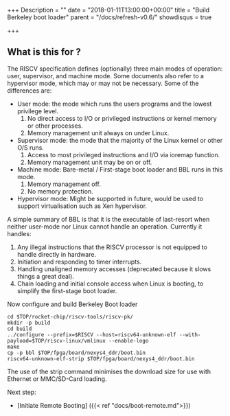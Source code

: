 +++
Description = ""
date = "2018-01-11T13:00:00+00:00"
title = "Build Berkeley boot loader"
parent = "/docs/refresh-v0.6/"
showdisqus = true

+++

## What is this for ?

The RISCV specification defines (optionally) three main modes of operation: user, supervisor, and machine mode. Some documents also refer to a hypervisor mode, which may or may not be necessary. Some of the differences are:

* User mode: the mode which runs the users programs and the lowest privilege level.
  1. No direct access to I/O or privileged instructions or kernel memory or other processes.
  2. Memory management unit always on under Linux.
* Supervisor mode: the mode that the majority of the Linux kernel or other O/S runs.
  1. Access to most privileged instructions and I/O via ioremap function.
  2. Memory management unit may be on or off.
* Machine mode: Bare-metal / First-stage boot loader and BBL runs in this mode.
  1. Memory management off.
  2. No memory protection. 
* Hypervisor mode: Might be supported in future, would be used to support virtualisation such as Xen hypervisor.

A simple summary of BBL is that it is the executable of last-resort when neither user-mode nor Linux cannot handle an operation. Currently it handles:

  1. Any illegal instructions that the RISCV processor is not equipped to handle directly in hardware.
  2. Initiation and responding to timer interrupts.
  3. Handling unaligned memory accesses (deprecated because it slows things a great deal).
  4. Chain loading and initial console access when Linux is booting, to simplify the first-stage boot loader.
  
Now configure and build Berkeley Boot loader

    cd $TOP/rocket-chip/riscv-tools/riscv-pk/
    mkdir -p build
    cd build
    ../configure --prefix=$RISCV --host=riscv64-unknown-elf --with-payload=$TOP/riscv-linux/vmlinux --enable-logo
    make
    cp -p bbl $TOP/fpga/board/nexys4_ddr/boot.bin
    riscv64-unknown-elf-strip $TOP/fpga/board/nexys4_ddr/boot.bin

The use of the strip command minimises the download size for use with Ethernet or MMC/SD-Card loading.

Next step:

* [Initiate Remote Booting] ({{< ref "docs/boot-remote.md">}})

